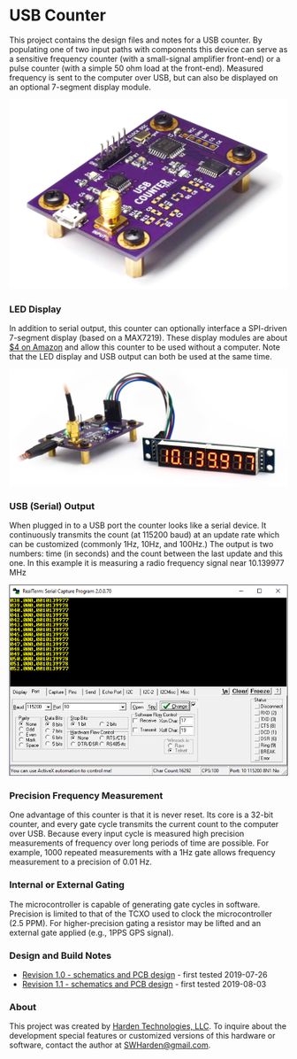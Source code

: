 # USB Counter

This project contains the design files and notes for a USB counter. By populating one of two input paths with components this device can serve as a sensitive frequency counter (with a small-signal amplifier front-end) or a pulse counter (with a simple 50 ohm load at the front-end). Measured frequency is sent to the computer over USB, but can also be displayed on an optional 7-segment display module.

![](/builds/1.1/photos/curved2.jpg)

### LED Display

In addition to serial output, this counter can optionally interface a SPI-driven 7-segment display (based on a MAX7219). These display modules are about [$4 on Amazon](https://www.amazon.com/s?k=max7219+segment) and allow this counter to be used without a computer. Note that the LED display and USB output can both be used at the same time.

![](/builds/1.1/photos/DSC_0132.jpg)

### USB (Serial) Output

When plugged in to a USB port the counter looks like a serial device. It continuously transmits the count (at 115200 baud) at an update rate which can be customized (commonly 1Hz, 10Hz, and 100Hz.) The output is two numbers: time (in seconds) and the count between the last update and this one. In this example it is measuring a radio frequency signal near 10.139977 MHz

![](/graphics/2019-08-04-output.png)

### Precision Frequency Measurement

One advantage of this counter is that it is never reset. Its core is a 32-bit counter, and every gate cycle transmits the current count to the computer over USB. Because every input cycle is measured high precision measurements of frequency over long periods of time are possible. For example, 1000 repeated measurements with a 1Hz gate allows frequency measurement to a precision of 0.01 Hz.

### Internal or External Gating
The microcontroller is capable of generating gate cycles in software. Precision is limited to that of the TCXO used to clock the microcontroller (2.5 PPM). For higher-precision gating a resistor may be lifted and an external gate applied (e.g., 1PPS GPS signal).

### Design and Build Notes

* [Revision 1.0 - schematics and PCB design](/builds/1.0) - first tested 2019-07-26
* [Revision 1.1 - schematics and PCB design](/builds/1.1) - first tested 2019-08-03

### About

This project was created by [Harden Technologies, LLC](http://tech.swharden.com). To inquire about the development special features or customized versions of this hardware or software, contact the author at [SWHarden@gmail.com](mailto:swharden@gmail.com).
